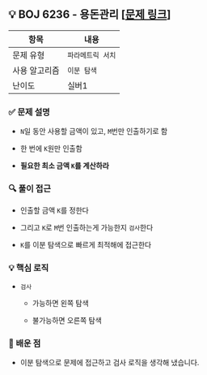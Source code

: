 ## 💡 BOJ 6236 - 용돈관리 [[문제 링크](https://www.acmicpc.net/problem/6236)]

| 항목 | 내용 |
|------|------|
| 문제 유형 | `파라메트릭 서치` |
| 사용 알고리즘 | `이분 탐색` |
| 난이도 | 실버1 |

### ✅ 문제 설명
- `N`일 동안 사용할 금액이 있고, `M`번만 인출하기로 함

- 한 번에 `K`원만 인출함

- **필요한 최소 금액 `K`를 계산하라**

### 🔍 풀이 접근
- 인출할 금액 `K`를 정한다

- 그리고 `K`로 `M`번 인출하는게 가능한지 `검사`한다

- `K`를 이분 탐색으로 빠르게 최적해에 접근한다

### 💡 핵심 로직
- `검사`
    - 가능하면 왼쪽 탐색

    - 불가능하면 오른쪽 탐색
	
### 📌 배운 점
- 이분 탐색으로 문제에 접근하고 검사 로직을 생각해 냈습니다.